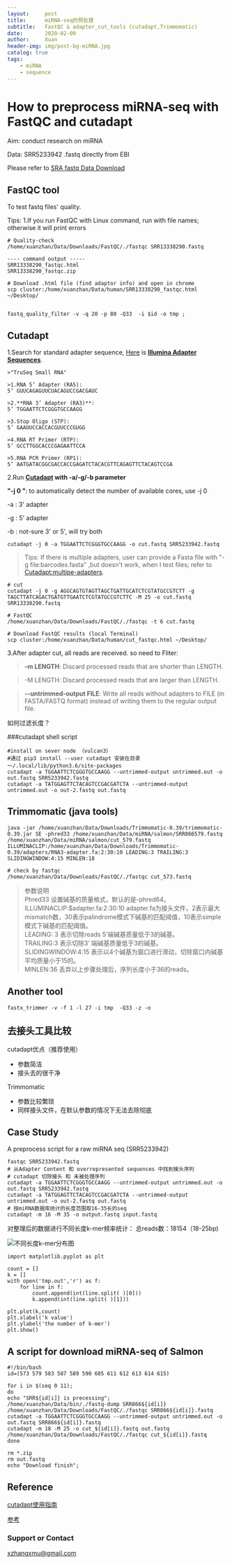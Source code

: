 ```yaml
---
layout:     post
title:      miRNA-seq的预处理
subtitle:   FastQC & adapter_cut_tools (cutadapt,Trimmomatic)
date:       2020-02-09
author:     Xuan
header-img: img/post-bg-miRNA.jpg
catalog: true
tags:
    - miRNA
    - sequence
---
```


# How to preprocess miRNA-seq with FastQC and cutadapt

Aim: conduct research on miRNA 

Data: SRR5233942 .fastq directly from EBI 

Please refer to [SRA fastq Data Download](https://xuanrzhang.github.io/2021/02/20/Fastq%E4%B8%8B%E8%BD%BD/)


## FastQC tool
To test fastq files' quality.

Tips: 1.If you run FastQC with Linux command, run with file names; otherwise it will print errors

```
# Quality-check
/home/xuanzhan/Data/Downloads/FastQC/./fastqc SRR13338290.fastq

---- command output -----
SRR13338290_fastqc.html
SRR13338290_fastqc.zip

# Download .html file (find adaptor info) and open in chrome
scp cluster:/home/xuanzhan/Data/human/SRR13338290_fastqc.html ~/Desktop/


fastq_quality_filter -v -q 20 -p 80 -Q33  -i $id -o tmp ;
```



## Cutadapt

1.Search for standard adapter sequence, [Here](http://www.eurofinsgenomics.eu/media/1610545/illumina-adapter-sequences.pdf) is **[Illumina Adapter Sequences](https://support.illumina.com/content/dam/illumina-support/documents/documentation/chemistry_documentation/experiment-design/illumina-adapter-sequences-1000000002694-14.pdf)**.

```
>"TruSeq Small RNA"

>1.RNA 5’ Adapter (RA5): 
5’ GUUCAGAGUUCUACAGUCCGACGAUC

>2.**RNA 3’ Adapter (RA3)**: 
5’ TGGAATTCTCGGGTGCCAAGG

>3.Stop Oligo (STP): 
5’ GAAUUCCACCACGUUCCCGUGG

>4.RNA RT Primer (RTP): 
5’ GCCTTGGCACCCGAGAATTCCA

>5.RNA PCR Primer (RP1): 
5’ AATGATACGGCGACCACCGAGATCTACACGTTCAGAGTTCTACAGTCCGA
```

2.Run **[Cutadapt](https://cutadapt.readthedocs.io/en/stable/guide.html) with -a/-g/-b parameter** 

**"-j 0 "**: to automatically detect the number of available cores, use -j 0

-a : 3' adapter

-g : 5' adapter

-b : not-sure 3' or 5', will try both

```
cutadapt -j 0 -a TGGAATTCTCGGGTGCCAAGG -o cut.fastq SRR5233942.fastq
```

>Tips: If there is multiple adapters, user can provide a Fasta file with "-g file:barcodes.fasta"
,but doesn't work, when I test files; refer to [Cutadapt:multipe-adapters](https://cutadapt.readthedocs.io/en/stable/guide.html#multiple-adapters). 


```
# cut
cutadapt -j 0 -g AGGCAGTGTAGTTAGCTGATTGCATCTCGTATGCCGTCTT -g TAGCTTATCAGACTGATGTTGAATCTCGTATGCCGTCTTC -M 25 -o cut.fastq SRR13338290.fastq

# FastQC
/home/xuanzhan/Data/Downloads/FastQC/./fastqc -t 6 cut.fastq

# Download FastQC results (local Terminal)
scp cluster:/home/xuanzhan/Data/human/cut_fastqc.html ~/Desktop/
```

3.After adapter cut, all reads are received. so need to Fliter:

>**-m LENGTH**: Discard processed reads that are shorter than LENGTH.

>-M LENGTH: Discard processed reads that are larger than LENGTH.

>**--untrimmed-output FILE**: Write all reads without adapters to FILE (in FASTA/FASTQ format) instead of writing them to the regular output file.


如何过滤长度？


###cutadapt shell script
```
#install on sever node （vulcan3）
#通过 pip3 install --user cutadapt 安装在目录 ～/.local/lib/python3.6/site-packages
cutadapt -a TGGAATTCTCGGGTGCCAAGG --untrimmed-output untrimmed.out -o out.fastq SRR5233942.fastq 
cutadapt -a TATGGAGTTCTACAGTCCGACGATCTA --untrimmed-output untrimmed.out -o out-2.fastq out.fastq
```

## Trimmomatic (java tools)

```
java -jar /home/xuanzhan/Data/Downloads/Trimmomatic-0.39/trimmomatic-0.39.jar SE -phred33 /home/xuanzhan/Data/miRNA/salmon/SRR866579.fastq /home/xuanzhan/Data/miRNA/salmon/cut_579.fastq ILLUMINACLIP:/home/xuanzhan/Data/Downloads/Trimmomatic-0.39/adapters/RNA3-adapter.fa:2:30:10 LEADING:3 TRAILING:3 SLIDINGWINDOW:4:15 MINLEN:18

# check by fastqc
/home/xuanzhan/Data/Downloads/FastQC/./fastqc cut_573.fastq
```
> 参数说明  
Phred33 设置碱基的质量格式，默认的是-phred64。  
ILLUMINACLIP:$adapter.fa:2:30:10 adapter.fa为接头文件，2表示最大mismatch数，30表示palindrome模式下碱基的匹配阈值，10表示simple模式下碱基的匹配阈值。  
LEADING: 3 表示切除reads 5’端碱基质量低于3的碱基。  
TRAILING:3 表示切除3’ 端碱基质量低于3的碱基。  
SLIDINGWINDOW:4:15 表示以4个碱基为窗口进行滑动，切除窗口内碱基平均质量小于15的。  
MINLEN:36 丢弃以上步骤处理后，序列长度小于36的reads。

##  Another tool

```
fastx_trimmer -v -f 1 -l 27 -i tmp  -Q33 -z -o

```

## 去接头工具比较

cutadapt优点（推荐使用）
- 参数简洁
- 接头去的很干净

Trimmomatic
- 参数比较繁琐
- 同样接头文件，在默认参数的情况下无法去除彻底

## Case Study 

A preprocess script for a raw miRNA seq (SRR5233942)

```
fastqc SRR5233942.fastq
# 从Adapter Content 和 overrepresented sequences 中找到接头序列
# cutadapt 切除接头 和 未被处理序列
cutadapt -a TGGAATTCTCGGGTGCCAAGG --untrimmed-output untrimmed.out -o out.fastq SRR5233942.fastq 
cutadapt -a TATGGAGTTCTACAGTCCGACGATCTA --untrimmed-output untrimmed.out -o out-2.fastq out.fastq
# 按miRNA数据库统计的长度范围取16-35长的seq
cutadapt -m 16 -M 35 -o output.fastq input.fastq
```

对整理后的数据进行不同长度k-mer频率统计： 总reads数：18154（18-25bp)

![不同长度k-mer分布图](/img/post-ct-d_k.png)

```python_script_plot
import matplotlib.pyplot as plt

count = []
k = []
with open('tmp.out','r') as f:
    for line in f:
        count.append(int(line.split( )[0]))
        k.append(int(line.split( )[1]))

plt.plot(k,count)
plt.xlabel('k value')
plt.ylabel('the number of k-mer')
plt.show()

```

## A script for download miRNA-seq of Salmon 
```
#!/bin/bash
id=(573 579 583 587 589 590 605 611 612 613 614 615)

for i in $(seq 0 11);
do
echo "SRR${id[i]} is precessing";
/home/xuanzhan/Data/bin/./fastq-dump SRR866${id[i]}
/home/xuanzhan/Data/Downloads/FastQC/./fastqc SRR866${id[i]}.fastq
cutadapt -a TGGAATTCTCGGGTGCCAAGG --untrimmed-output untrimmed.out -o out.fastq SRR866${id[i]}.fastq
cutadapt -m 18 -M 25 -o cut_${id[i]}.fastq out.fastq
/home/xuanzhan/Data/Downloads/FastQC/./fastqc cut_${id[i]}.fastq
done

rm *.zip
rm out.fastq
echo "Download finish";
```

## Reference

[cutadapt使用指南](https://zhuanlan.zhihu.com/p/57037645)

[参考](https://www.jianshu.com/p/cf0a7b937413)

### Support or Contact

xzhangxmu@gmail.com





